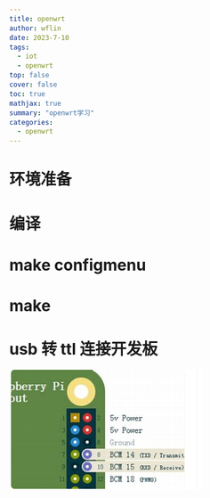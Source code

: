 ```yaml
---
title: openwrt
author: wflin
date: 2023-7-10
tags:
  - iot
  - openwrt
top: false
cover: false
toc: true
mathjax: true
summary: "openwrt学习"
categories:
  - openwrt
---
```


# 环境准备

# 编译

# make configmenu

# make

# usb 转 ttl 连接开发板

![image-20230731160005185](openwrt.assets/image-20230731160005185.png)